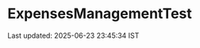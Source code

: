# ExpensesManagementTest








































Last updated: 2025-06-23 23:45:34 IST
